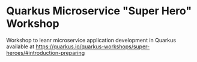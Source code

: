 # Quarkus Microservice "Super Hero" Workshop
Workshop to leanr microservice application development in Quarkus available at https://quarkus.io/quarkus-workshops/super-heroes/#introduction-preparing